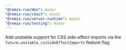 ```yaml
---
"@remix-run/dev": minor
"@remix-run/react": minor
"@remix-run/server-runtime": minor
"@remix-run/testing": minor
---
```


Add unstable support for CSS side-effect imports via the `future.unstable_cssSideEffectImports` feature flag
